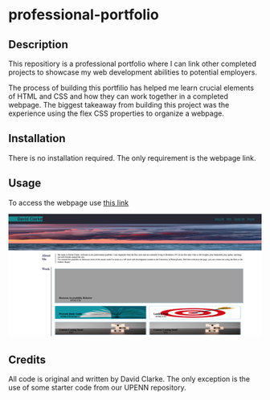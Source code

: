 # professional-portfolio

## Description

This repositiory is a professional portfolio where I can link other completed projects to showcase my web development abilities to potential employers. 

The process of building this portfilio has helped me learn crucial elements of HTML and CSS and how they can work together in a completed webpage. The biggest takeaway from building this project was the experience using the flex CSS properties to organize a webpage.



## Installation

There is no installation required. The only requirement is the webpage link.

## Usage

To access the webpage use <a href="https://dhclarke99.github.io/professional-portfolio/"> this link</a> 

![Screenshot of hyperlinks.](./assets/images/Screen%20Shot%202023-03-21%20at%2011.16.04%20PM.png)
    
   
   
## Credits

All code is original and written by David Clarke. The only exception is the use of some starter code from our UPENN repository.

